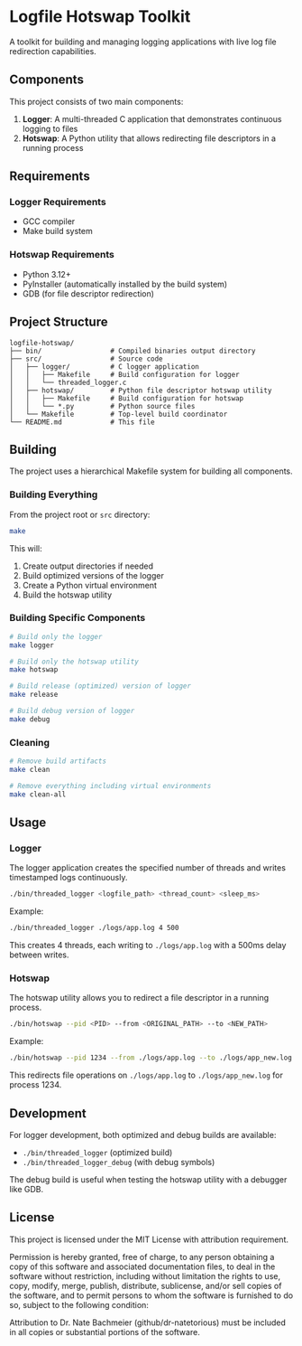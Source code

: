 # Logfile Hotswap Toolkit

A toolkit for building and managing logging applications with live log file redirection capabilities.

## Components

This project consists of two main components:

1. **Logger**: A multi-threaded C application that demonstrates continuous logging to files
2. **Hotswap**: A Python utility that allows redirecting file descriptors in a running process

## Requirements

### Logger Requirements

- GCC compiler
- Make build system

### Hotswap Requirements

- Python 3.12+
- PyInstaller (automatically installed by the build system)
- GDB (for file descriptor redirection)

## Project Structure

```
logfile-hotswap/
├── bin/                 # Compiled binaries output directory
├── src/                 # Source code
│   ├── logger/          # C logger application
│   │   ├── Makefile     # Build configuration for logger
│   │   └── threaded_logger.c
│   ├── hotswap/         # Python file descriptor hotswap utility
│   │   ├── Makefile     # Build configuration for hotswap
│   │   └── *.py         # Python source files
│   └── Makefile         # Top-level build coordinator
└── README.md            # This file
```

## Building

The project uses a hierarchical Makefile system for building all components.

### Building Everything

From the project root or `src` directory:

```bash
make
```

This will:
1. Create output directories if needed
2. Build optimized versions of the logger
3. Create a Python virtual environment
4. Build the hotswap utility

### Building Specific Components

```bash
# Build only the logger
make logger

# Build only the hotswap utility
make hotswap

# Build release (optimized) version of logger
make release

# Build debug version of logger
make debug
```

### Cleaning

```bash
# Remove build artifacts
make clean

# Remove everything including virtual environments
make clean-all
```

## Usage

### Logger

The logger application creates the specified number of threads and writes timestamped logs continuously.

```bash
./bin/threaded_logger <logfile_path> <thread_count> <sleep_ms>
```

Example:
```bash
./bin/threaded_logger ./logs/app.log 4 500
```

This creates 4 threads, each writing to `./logs/app.log` with a 500ms delay between writes.

### Hotswap

The hotswap utility allows you to redirect a file descriptor in a running process.

```bash
./bin/hotswap --pid <PID> --from <ORIGINAL_PATH> --to <NEW_PATH>
```

Example:
```bash
./bin/hotswap --pid 1234 --from ./logs/app.log --to ./logs/app_new.log
```

This redirects file operations on `./logs/app.log` to `./logs/app_new.log` for process 1234.

## Development

For logger development, both optimized and debug builds are available:
- `./bin/threaded_logger` (optimized build)
- `./bin/threaded_logger_debug` (with debug symbols)

The debug build is useful when testing the hotswap utility with a debugger like GDB.

## License

This project is licensed under the MIT License with attribution requirement.

Permission is hereby granted, free of charge, to any person obtaining a copy of this software and associated documentation files, to deal in the software without restriction, including without limitation the rights to use, copy, modify, merge, publish, distribute, sublicense, and/or sell copies of the software, and to permit persons to whom the software is furnished to do so, subject to the following condition:

Attribution to Dr. Nate Bachmeier (github/dr-natetorious) must be included in all copies or substantial portions of the software.
